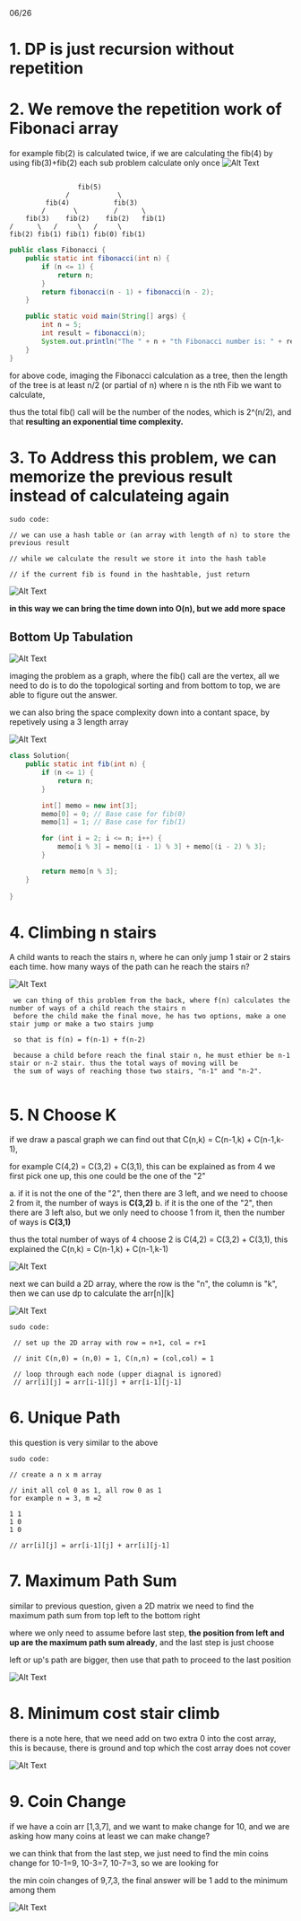 
06/26

# 1. DP is just recursion without repetition

# 2. We remove the repetition work of Fibonaci array

for example fib(2) is calculated twice, if we are calculating the fib(4) by using fib(3)+fib(2)
each sub problem calculate only once
![Alt Text](img/img.png)

```text

                 fib(5)
              /            \
         fib(4)           fib(3)
        /       \         /      \
    fib(3)    fib(2)    fib(2)   fib(1)
/      \   /     \   /     \
fib(2) fib(1) fib(1) fib(0) fib(1)

```

```java
public class Fibonacci {
    public static int fibonacci(int n) {
        if (n <= 1) {
            return n;
        }
        return fibonacci(n - 1) + fibonacci(n - 2);
    }

    public static void main(String[] args) {
        int n = 5;
        int result = fibonacci(n);
        System.out.println("The " + n + "th Fibonacci number is: " + result);
    }
}
```


for above code, imaging the Fibonacci calculation as a tree, then the length of the tree is at least n/2 (or partial of n)
where n is the nth Fib we want to calculate,

thus the total fib() call will be the number of the nodes, which is 2^(n/2), and that **resulting an exponential time complexity.**


# 3. To Address this problem, we can memorize the previous result instead of calculateing again

```text
sudo code:

// we can use a hash table or (an array with length of n) to store the previous result

// while we calculate the result we store it into the hash table

// if the current fib is found in the hashtable, just return

```


![Alt Text](img/img_1.png)

**in this way we can bring the time down into O(n), but we add more space**


## Bottom Up Tabulation

![Alt Text](img/img_2.png)

imaging the problem as a graph, where the fib() call are the vertex, all we need to do is to do the topological sorting
and from bottom to top, we are able to figure out the answer.

we can also bring the space complexity down into a contant space, by repetively using a 3 length array

![Alt Text](img/img_3.png)

```java
class Solution{
    public static int fib(int n) {
        if (n <= 1) {
            return n;
        }

        int[] memo = new int[3];
        memo[0] = 0; // Base case for fib(0)
        memo[1] = 1; // Base case for fib(1)

        for (int i = 2; i <= n; i++) {
            memo[i % 3] = memo[(i - 1) % 3] + memo[(i - 2) % 3];
        }

        return memo[n % 3];
    }
    
}
```


# 4. Climbing n stairs

A child wants to reach the stairs n, where he can only jump 1 stair or 2 stairs each time. how many ways of the path can he reach the stairs n?

![Alt Text](img/img_4.png)

```text
 we can thing of this problem from the back, where f(n) calculates the number of ways of a child reach the stairs n
 before the child make the final move, he has two options, make a one stair jump or make a two stairs jump
 
 so that is f(n) = f(n-1) + f(n-2)
 
 because a child before reach the final stair n, he must ethier be n-1 stair or n-2 stair. thus the total ways of moving will be 
 the sum of ways of reaching those two stairs, "n-1" and "n-2".
 
```

# 5. N Choose K 

if we draw a pascal graph we can find out that C(n,k) = C(n-1,k) + C(n-1,k-1), 

for example C(4,2) = C(3,2) + C(3,1), this can be explained as from 4 we first pick one up, this one could be the one of the "2"

a. if it is not the one of the "2", then there are 3 left, and we need to choose 2 from it, the number of ways is **C(3,2)**
b. if it is the one of the "2", then there are 3 left also, but we only need to choose 1 from it, then the number of ways is **C(3,1)**

thus the total number of ways of 4 choose 2 is C(4,2) = C(3,2) + C(3,1), this explained the C(n,k) = C(n-1,k) + C(n-1,k-1)


![Alt Text](img/img_5.png)

next we can build a 2D array, where the row is the "n", the column is "k", then we can use dp to calculate the arr[n][k]



![Alt Text](img/img_6.png)

```text
sudo code:

 // set up the 2D array with row = n+1, col = r+1
 
 // init C(n,0) = (n,0) = 1, C(n,n) = (col,col) = 1
 
 // loop through each node (upper diagnal is ignored)
 // arr[i][j] = arr[i-1][j] + arr[i-1][j-1]
```

# 6. Unique Path

this question is very similar to the above

```text
sudo code:

// create a n x m array

// init all col 0 as 1, all row 0 as 1
for example n = 3, m =2 

1 1
1 0 
1 0

// arr[i][j] = arr[i-1][j] + arr[i][j-1]
```

# 7. Maximum Path Sum

similar to previous question, given a 2D matrix we need to find the maximum path sum from top left to the bottom right

where we only need to assume before last step, **the position from left and up are the maximum path sum already**, and the last step is just choose 

left or up's path are bigger, then use that path to proceed to the last position

![Alt Text](img/img_7.png)

# 8. Minimum cost stair climb

there is a note here, that we need add on two extra 0 into the cost array, this is because, there is ground and top which the cost array does not cover


![Alt Text](img/img_8.png)

# 9. Coin Change

if we have a coin arr [1,3,7], and we want to make change for 10, and we are asking how many coins at least we can make change?

we can think that from the last step, we just need to find the min coins change for 10-1=9, 10-3=7, 10-7=3, so we are looking for 

the min coin changes of 9,7,3, the final answer will be 1 add to the minimum among them

![Alt Text](img/img_9.png)

